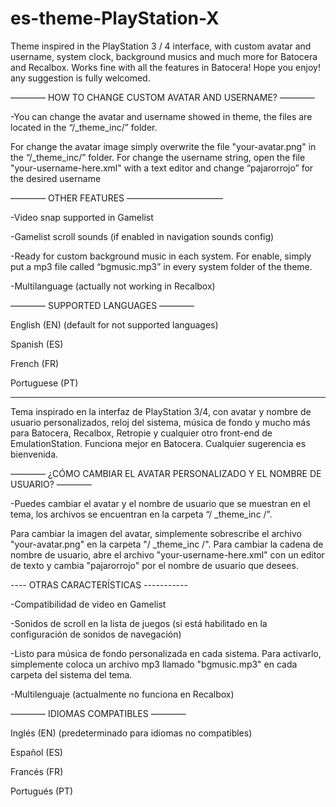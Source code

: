 # es-theme-PlayStation-X
Theme inspired in the PlayStation 3 / 4 interface, with custom avatar and username, system clock,  background musics and much more for Batocera and Recalbox. Works fine with all the features in Batocera!  Hope you enjoy! any suggestion is fully welcomed.

———— HOW TO CHANGE CUSTOM AVATAR AND USERNAME? ————

-You can change the avatar and username showed in theme, the files are located in the “/_theme_inc/” folder.

For change the avatar image simply overwrite the file "your-avatar.png" in the “/_theme_inc/” folder.
For change the username string, open the file "your-username-here.xml" with a text editor and change “pajarorrojo” for the desired username




———— OTHER FEATURES ——————————— 

-Video snap supported in Gamelist

-Gamelist scroll sounds (if enabled in navigation sounds config)

-Ready for custom background music in each system. For enable, simply put a mp3 file called “bgmusic.mp3” in every system folder of the theme.

-Multilanguage (actually not working in Recalbox)




————  SUPPORTED LANGUAGES ———— 

English (EN) (default for not supported languages)

Spanish (ES)

French (FR)

Portuguese (PT)

---------------------------------------------------------------------------------------------------------------------------------

Tema inspirado en la interfaz de PlayStation 3/4, con avatar y nombre de usuario personalizados, reloj del sistema, música de fondo y mucho más para Batocera, Recalbox, Retropie y cualquier otro front-end de EmulationStation. Funciona mejor en Batocera. Cualquier sugerencia es bienvenida.

———— ¿CÓMO CAMBIAR EL AVATAR PERSONALIZADO Y EL NOMBRE DE USUARIO? ————

-Puedes cambiar el avatar y el nombre de usuario que se muestran en el tema, los archivos se encuentran en la carpeta “/ _theme_inc /”.

Para cambiar la imagen del avatar, simplemente sobrescribe el archivo "your-avatar.png" en la carpeta "/ _theme_inc /".
Para cambiar la cadena de nombre de usuario, abre el archivo "your-username-here.xml" con un editor de texto y cambia "pajarorrojo" por el nombre de usuario que desees.




---- OTRAS CARACTERÍSTICAS -----------

-Compatibilidad de video en Gamelist

-Sonidos de scroll en la lista de juegos (si está habilitado en la configuración de sonidos de navegación)

-Listo para música de fondo personalizada en cada sistema. Para activarlo, simplemente coloca un archivo mp3 llamado "bgmusic.mp3" en cada carpeta del sistema del tema.

-Multilenguaje (actualmente no funciona en Recalbox)




———— IDIOMAS COMPATIBLES ————

Inglés (EN) (predeterminado para idiomas no compatibles)

Español (ES)

Francés (FR)

Portugués (PT)
